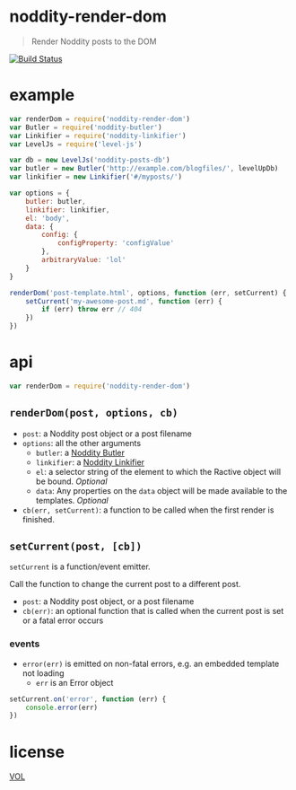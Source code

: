 # noddity-render-dom

> Render Noddity posts to the DOM

[![Build Status](https://travis-ci.org/ArtskydJ/noddity-render-dom.svg?branch=master)](https://travis-ci.org/ArtskydJ/noddity-render-dom)

# example

```js
var renderDom = require('noddity-render-dom')
var Butler = require('noddity-butler')
var Linkifier = require('noddity-linkifier')
var LevelJs = require('level-js')

var db = new LevelJs('noddity-posts-db')
var butler = new Butler('http://example.com/blogfiles/', levelUpDb)
var linkifier = new Linkifier('#/myposts/')

var options = {
	butler: butler,
	linkifier: linkifier,
	el: 'body',
	data: {
		config: {
			configProperty: 'configValue'
		},
		arbitraryValue: 'lol'
	}
}

renderDom('post-template.html', options, function (err, setCurrent) {
	setCurrent('my-awesome-post.md', function (err) {
		if (err) throw err // 404
	})
})
```

# api

```js
var renderDom = require('noddity-render-dom')
```

## `renderDom(post, options, cb)`

- `post`: a Noddity post object or a post filename
- `options`: all the other arguments
	- `butler`: a [Noddity Butler](https://www.npmjs.com/package/noddity-butler)
	- `linkifier`: a [Noddity Linkifier](https://www.npmjs.com/package/noddity-linkifier)
	- `el`: a selector string of the element to which the Ractive object will be bound. *Optional*
	- `data`: Any properties on the `data` object will be made available to the templates. *Optional*
- `cb(err, setCurrent)`: a function to be called when the first render is finished.

## `setCurrent(post, [cb])`

`setCurrent` is a function/event emitter.

Call the function to change the current post to a different post.

- `post`: a Noddity post object, or a post filename
- `cb(err)`: an optional function that is called when the current post is set or a fatal error occurs

### events

- `error(err)` is emitted on non-fatal errors, e.g. an embedded template not loading
	- `err` is an Error object

```js
setCurrent.on('error', function (err) {
	console.error(err)
})
```

# license

[VOL](http://veryopenlicense.com)
